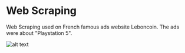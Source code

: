 # Web Scraping

Web Scraping used on French famous ads website Leboncoin.
The ads were about "Playstation 5".

![alt text](https://i.ibb.co/C2vm6bm/webscrap.jpg)

